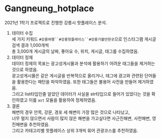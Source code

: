 # Gangneung_hotplace

2021년 1학기 프로젝트로 진행한 강릉시 핫플레이스 분석.



1. 데이터 수집  
세 가지 키워드 `#강릉여행``#강릉핫플레이스``#강릉가볼만한곳`으로 인스타그램 게시글 검색 결과 1,000개씩  
총 3,000개 게시글의 날짜, 좋아요 수, 위치, 게시글, 태그를 수집하였음.
2. 데이터 정제  
데이터 정제의 목표는 광고성게시물과 분석에 활용하기 어려운 태그들을 제거하는 것으로 하였음.  
광고성게시물은 같은 게시글을 반복적으로 올리거나, 태그에 광고와 관련된 단어들을 활용한다는 패턴을 파악하였음.
또한 태그들은 불용어 사전을 만들어 제거하였음.  
그리고 list타입인줄 알았던 데이터가 사실을 str타입으로 들어가 있었다는 것을 확인하였고 이를 `ast` 모듈을 활용하여 정제하였음.
3. 결론  
해변의 경우 안목, 강문, 경포 세 해변이 가장 많은 것으로 나타났고,  
너무 멀지 않으면서 사람이 많지 않은 해변을 가고싶다면 사근진해변, 사천해변, 영진해변을 추천하였음.  
그리고 카테고리별 핫플레이스 상위 3개씩 묶어 관광코스를 추천하였음.   
